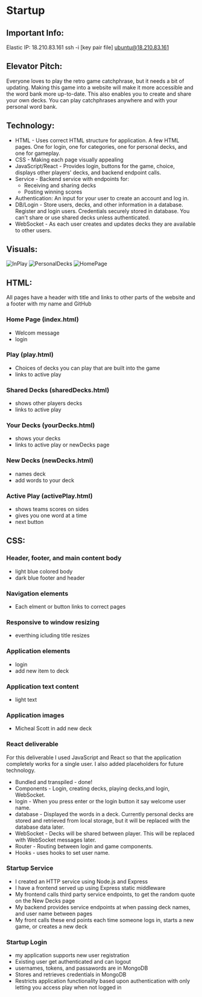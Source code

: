 # Startup

## Important Info:
Elastic IP: 18.210.83.161 
ssh -i [key pair file] ubuntu@18.210.83.161

## Elevator Pitch: 
Everyone loves to play the retro game catchphrase, but it needs a bit of updating. Making this game into a website will make it more accessible and the word bank more up-to-date. This also enables you to create and share your own decks. You can play catchphrases anywhere and with your personal word bank. 

## Technology:
* HTML - Uses correct HTML structure for application. A few HTML pages. One for login, one for categories, one for personal decks, and one for gameplay. 
* CSS - Making each page visually appealing
* JavaScript/React - Provides login, buttons for the game, choice, displays other players' decks, and backend endpoint calls.
* Service - Backend service with endpoints for:
  * Receiving and sharing decks
  *  Posting winning scores
* Authentication: An input for your user to create an account and log in.
* DB/Login - Store users, decks, and other information in a database. Register and login users. Credentials securely stored in database. You can't share or use shared decks unless authenticated.
* WebSocket - As each user creates and updates decks they are available to other users.

## Visuals:
![InPlay](https://github.com/user-attachments/assets/67deb223-32a2-4093-af48-5a58f07cc2bd)
![PersonalDecks](https://github.com/user-attachments/assets/a2a3b504-963a-402d-aabe-70e48443428f)
![HomePage](https://github.com/user-attachments/assets/1b23b422-a214-4a14-9235-7a09f0535058)

## HTML:
All pages have a header with title and links to other parts of the website and a footer with my name and GitHub
### Home Page (index.html)
* Welcom message
* login 
### Play (play.html)
* Choices of decks you can play that are built into the game
* links to active play
### Shared Decks (sharedDecks.html)
* shows other players decks
* links to active play
### Your Decks (yourDecks.html)
* shows your decks
* links to active play or newDecks page
### New Decks (newDecks.html)
* names deck
* add words to your deck
### Active Play (activePlay.html)
* shows teams scores on  sides
* gives you one word at a time
* next button

## CSS:
### Header, footer, and main content body
* light blue colored body
* dark blue footer and header
### Navigation elements
* Each elment or button links to correct pages
### Responsive to window resizing
* everthing icluding title resizes
### Application elements
* login
* add new item to deck
### Application text content
* light text
### Application images
* Micheal Scott in add new deck

### React deliverable
For this deliverable I used JavaScript and React so that the application completely works for a single user. I also added placeholders for future technology.
 * Bundled and transpiled - done!
 * Components - Login, creating decks, playing decks,and login, WebSocket.
 * login - When you press enter or the login button it say welcome user name.
 * database - Displayed the words in a deck. Currently personal decks are stored and retrieved from local storage, but it will be replaced with the database data later.
 * WebSocket - Decks will be shared between player. This will be replaced with WebSocket messages later.
 * Router - Routing between login and game components.
 * Hooks - uses hooks to set user name.

### Startup Service 
* I created an HTTP service using Node.js and Express
* I have a frontend served up using Express static middleware
* My frontend calls third party service endpoints, to get the random quote on the New Decks page
* My backend provides service endpoints at when passing deck names, and user name between pages
* My front calls these end points each time someone logs in, starts a new game, or creates a new deck

### Startup Login
* my application supports new user registration
* Existing user get authenticated and can logout
* usernames, tokens, and passawords are in MongoDB
* Stores and retrieves credentials in MongoDB
* Restricts application functionality based upon authentication with only letting you access play when not logged in

